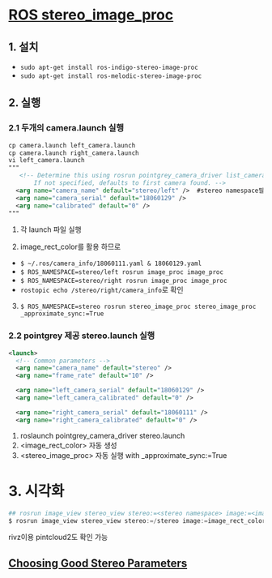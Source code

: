 # [ROS stereo_image_proc](http://wiki.ros.org/stereo_image_proc)

## 1. 설치 
- `sudo apt-get install ros-indigo-stereo-image-proc`
- `sudo apt-get install ros-melodic-stereo-image-proc`


## 2. 실행 

### 2.1 두개의 camera.launch 실행 

```xml
cp camera.launch left_camera.launch
cp camera.launch right_camera.launch
vi left_camera.launch 
"""
   <!-- Determine this using rosrun pointgrey_camera_driver list_cameras.
       If not specified, defaults to first camera found. -->
  <arg name="camera_name" default="stereo/left" />  #stereo namespace필수 
  <arg name="camera_serial" default="18060129" />
  <arg name="calibrated" default="0" />
"""
```

1. 각 launch 파일 실행 

2. image_rect_color를 활용 하므로 
  - `$ ~/.ros/camera_info/18060111.yaml & 18060129.yaml`
  - `$ ROS_NAMESPACE=stereo/left rosrun image_proc image_proc` 
  - `$ ROS_NAMESPACE=stereo/right rosrun image_proc image_proc`
  - `rostopic echo /stereo/right/camera_info`로 확인 
3. `$ ROS_NAMESPACE=stereo rosrun stereo_image_proc stereo_image_proc _approximate_sync:=True`





### 2.2 pointgrey 제공 stereo.launch 실행 

```xml
<launch>
  <!-- Common parameters -->
  <arg name="camera_name" default="stereo" />
  <arg name="frame_rate" default="10" />

  <arg name="left_camera_serial" default="18060129" />
  <arg name="left_camera_calibrated" default="0" />

  <arg name="right_camera_serial" default="18060111" />
  <arg name="right_camera_calibrated" default="0" />
```

1. roslaunch pointgrey_camera_driver stereo.launch
2. <image_rect_color> 자동 생성 
3. <stereo_image_proc> 자동 실행 with _approximate_sync:=True 


# 3. 시각화 

```python 
## rosrun image_view stereo_view stereo:=<stereo namespace> image:=<image topic identifier>
$ rosrun image_view stereo_view stereo:=/stereo image:=image_rect_color 

```

rivz이용 pintcloud2도 확인 가능 


## [Choosing Good Stereo Parameters](http://wiki.ros.org/stereo_image_proc/Tutorials/ChoosingGoodStereoParameters)
